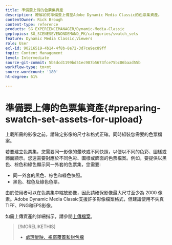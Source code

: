 ```yaml
---
title: 準備要上傳的色票集資產
description: 瞭解如何準備要上傳至Adobe Dynamic Media Classic的色票集資產。
contentOwner: Rick Brough
content-type: reference
products: SG_EXPERIENCEMANAGER/Dynamic-Media-Classic
geptopics: SG_SCENESEVENONDEMAND_PK/categories/swatch_sets
feature: Dynamic Media Classic,Viewers
role: User
exl-id: 90216519-4b14-4f8b-8e72-3d7ce9ec89ff
topic: Content Management
level: Intermediate
source-git-commit: 5b5dcd1199bd51ec987b5673fce75bc86baad55b
workflow-type: tm+mt
source-wordcount: '180'
ht-degree: 61%

---
```


# 準備要上傳的色票集資產{#preparing-swatch-set-assets-for-upload}

上載所需的影像之前，請確定影像的尺寸和格式正確。同時組裝您需要的色票檔案。

若要建立色票集，您需要同一影像的暈映或不同快照，以便以不同的色彩、圖樣或飾面顯示。您還需要對應於不同色彩、圖樣或飾面的色票檔案。例如，要提供以黑色、棕色和綠色顯示同一外套的色票集，您需要:

* 同一外套的黑色、棕色和綠色快照。
* 黑色、棕色及綠色色票。

由於使用者可以在色票集中縮放影像，因此請確保影像最大尺寸至少為 2000 像素。Adobe Dynamic Media Classic支援許多影像檔案格式，但建議使用不失真TIFF、PNG和EPS影像。

如需上傳資產的詳細指示，請參閱[上傳檔案](uploading-files.md#uploading_files)。

>[!MORELIKETHIS]
>
>* [處理暈映、視窗覆蓋和封包檔](vignette-window-covering-cabinet-files.md#working_with_vignette_window_covering_and_cabinet_files)
